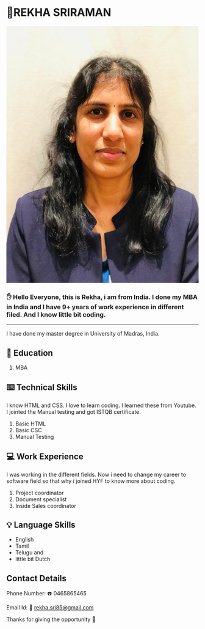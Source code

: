 # 💟REKHA SRIRAMAN


![img](img/Photo.JPG)

### ✋ Hello Everyone, this is Rekha, i am from India. I done my MBA in India and I have 9+ years of work experience in different filed. And I know little bit coding.

---

I have done my master degree in University of Madras, India.

## 📖 Education

1. MBA

## ⌨️ Technical Skills

I know HTML and CSS. I love to learn coding. I learned these from Youtube. I jointed the Manual testing and got ISTQB certificate.

1. Basic HTML
2. Basic CSC
3. Manual Testing

## 💻 Work Experience

I was working in the different fields. Now i need to change my career to software field so that why i joined HYF to know more about coding.

1. Project coordinator
2. Document specialist
3. Inside Sales coordinator

## 💡 Language Skills

- English
- Tamil
- Telugu and
- little bit Dutch

## Contact Details

Phone Number: ☎️ 0465865465

Email Id: 📧 rekha.sri85@gmail.com

Thanks for giving the opportunity 🥰


